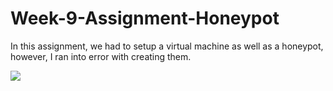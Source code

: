 # Week-9-Assignment-Honeypot
In this assignment, we had to setup a virtual machine as well as a honeypot, however, I ran into error with creating them.

<img src="https://i.imgur.com/bXPQRkV.gif"/>
